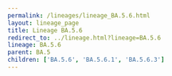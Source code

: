 ```yaml
---
permalink: /lineages/lineage_BA.5.6.html
layout: lineage_page
title: Lineage BA.5.6
redirect_to: ../lineage.html?lineage=BA.5.6
lineage: BA.5.6
parent: BA.5
children: ['BA.5.6', 'BA.5.6.1', 'BA.5.6.3']
---
```

